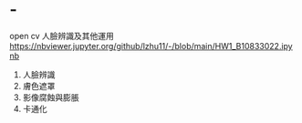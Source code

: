 # -
open cv 人臉辨識及其他運用
https://nbviewer.jupyter.org/github/lzhu11/-/blob/main/HW1_B10833022.ipynb 
1. 人臉辨識
2. 膚色遮罩
3. 影像腐蝕與膨脹
4. 卡通化

